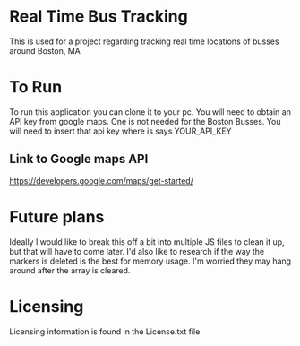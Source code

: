 # Real Time Bus Tracking
This is used for a project regarding tracking real time locations of busses around Boston, MA

# To Run
To run this application you can clone it to your pc. You will need to obtain an API key from google maps. One is not needed for the Boston Busses. You will need to insert that api key where is says YOUR_API_KEY

## Link to Google maps API
https://developers.google.com/maps/get-started/

# Future plans
Ideally I would like to break this off a bit into multiple JS files to clean it up, but that will have to come later. I'd also like to research if the way the markers is deleted is the best for memory usage. I'm worried they may hang around after the array is cleared.



# Licensing
Licensing information is found in the License.txt file
